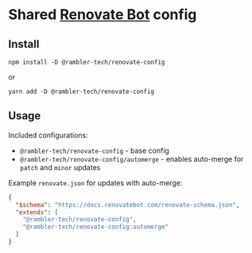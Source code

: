 # Shared [Renovate Bot](https://docs.renovatebot.com) config

## Install

```
npm install -D @rambler-tech/renovate-config
```

or

```
yarn add -D @rambler-tech/renovate-config
```

## Usage

Included configurations:

- `@rambler-tech/renovate-config` - base config
- `@rambler-tech/renovate-config/automerge` - enables auto-merge for `patch` and `minor` updates

Example `renovate.json` for updates with auto-merge:

```json
{
  "$schema": "https://docs.renovatebot.com/renovate-schema.json",
  "extends": [
    "@rambler-tech/renovate-config",
    "@rambler-tech/renovate-config:automerge"
  ]
}
```
